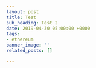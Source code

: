 ```yaml
---
layout: post
title: Test
sub_heading: Test 2
date: 2019-04-30 05:00:00 +0000
tags:
- ethereum
banner_image: ''
related_posts: []

---
```

